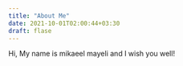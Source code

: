 ```yaml
---
title: "About Me"
date: 2021-10-01T02:00:44+03:30
draft: flase
---
```


Hi, My name is mikaeel mayeli and I wish you well!